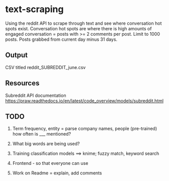 # text-scraping
Using the reddit API to scrape through text and see where conversation hot spots exist. Conversation hot spots are where there is high amounts of engaged conversation = posts with >= 2 comments per post. Limit to 1000 posts. Posts grabbed from current day minus 31 days.


## Output
CSV titled reddit_SUBREDDIT_june.csv

## Resources
Subreddit API documentation
https://praw.readthedocs.io/en/latest/code_overview/models/subreddit.html


## TODO
1. Term frequency, entity = parse company names, people (pre-trained) how often is ___ mentioned?

2. What big words are being used?

3. Training classification models ==> knime; fuzzy match, keyword search

4. Frontend - so that everyone can use

5. Work on Readme = explain, add comments

<!-- 6. Think about what is the effect? Business impact - competitive intellignece, audience intelligence; improvement on Sprinklr -->
